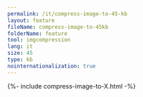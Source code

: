 ```yaml
---
permalink: /it/compress-image-to-45-kb
layout: feature
fileName: compress-image-to-45kb
folderName: feature
tool: imgcompression
lang: it
size: 45
type: kb
nointernationalization: true
---
```

{%- include compress-image-to-X.html -%}       
